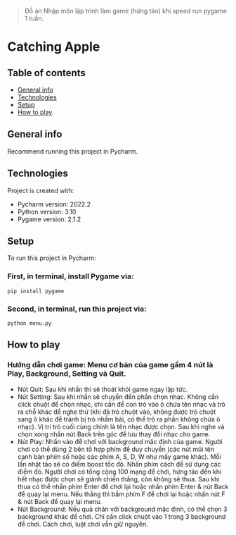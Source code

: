 > Đồ án Nhập môn lập trình làm game (hứng táo) khi speed run pygame 1 tuần.

# Catching Apple

## Table of contents
* [General info](#general-info)
* [Technologies](#technologies)
* [Setup](#setup)
* [How to play](#how-to-play)

## General info
Recommend running this project in Pycharm.
	
## Technologies 

Project is created with:
* Pycharm version: 2022.2
* Python version: 3.10
* Pygame version: 2.1.2
	
## Setup

To run this project in Pycharm:

### First, in terminal, install Pygame via:
```
pip install pygame
```

### Second, in terminal, run this project via:
```
python menu.py
```

## How to play

### Hướng dẫn chơi game: Menu cơ bản của game gầm 4 nút là Play, Background, Setting và Quit.

- Nút Quit: Sau khi nhấn thì sẽ thoát khỏi game ngay lập tức.
- Nút Setting: Sau khi nhấn sẽ chuyển đến phần chọn nhạc. Không cần click chuột để chọn nhạc, chỉ cần để con trỏ vào ô chứa tên nhạc và trỏ ra chỗ khác để nghe thử (khi đã trỏ chuột vào, không được trỏ chuột sang ô khác để tránh bị trỏ nhầm bài, có thể trỏ ra phần không chứa ô nhạc). Vị trí trỏ cuối cùng chính là tên nhạc được chọn. Sau khi nghe và chọn xong nhấn nút Back trên góc để lưu thay đổi nhạc cho game.
- Nút Play: Nhấn vào để chơi với background mặc định của game. Người chơi có thể dùng 2 bên tổ hợp phím để duy chuyển (các nút mũi tên cạnh bàn phím số hoặc các phím A, S, D, W như mấy game khác). Mỗi lần nhặt táo sẽ có điểm boost tốc độ. Nhấn phím cách để sử dụng các điểm đó. Người chơi có tổng cộng 100 mạng để chơi, hứng táo đến khi hết nhạc được chọn sẽ giành chiến thắng, còn không sẽ thua. Sau khi thua có thể nhấn phím Enter để chơi lại hoặc nhấn phím Enter & nút Back để quay lại menu. Nếu thắng thì bấm phím F để chơi lại hoặc nhấn nút F & nút Back để quay lại menu.
- Nút Background: Nếu quá chán với background mặc định, có thể chọn 3 background khác để chơi. Chỉ cần click chuột vào 1 trong 3 background để chơi. Cách chơi, luật chơi vẫn giữ nguyên.
